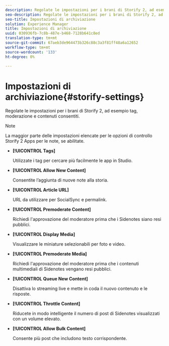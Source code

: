 ```yaml
---
description: Regolate le impostazioni per i brani di Storify 2, ad esempio tag, moderazione e contenuti consentiti.
seo-description: Regolate le impostazioni per i brani di Storify 2, ad esempio tag, moderazione e contenuti consentiti.
seo-title: Impostazioni di archiviazione
solution: Experience Manager
title: Impostazioni di archiviazione
uuid: 030936fb-7c8b-487e-b468-7128b641c8ed
translation-type: tm+mt
source-git-commit: 67aeb3de964473b326c88c3a3f81ff48a6a12652
workflow-type: tm+mt
source-wordcount: '133'
ht-degree: 0%

---
```



# Impostazioni di archiviazione{#storify-settings}

Regolate le impostazioni per i brani di Storify 2, ad esempio tag, moderazione e contenuti consentiti.

>[!NOTE]
>
>La maggior parte delle impostazioni elencate per le opzioni di controllo Storify 2 Apps per le note, se abilitate.

* **[!UICONTROL Tags]**

   Utilizzate i tag per cercare più facilmente le app in Studio.

* **[!UICONTROL Allow New Content]**

   Consentite l’aggiunta di nuove note alla storia.

* **[!UICONTROL Article URL]**

   URL da utilizzare per SocialSync e permalink.

* **[!UICONTROL Premoderate Content]**

   Richiedi l&#39;approvazione del moderatore prima che i Sidenotes siano resi pubblici.

* **[!UICONTROL Display Media]**

   Visualizzare le miniature selezionabili per foto e video.

* **[!UICONTROL Premoderate Media]**

   Richiedi l&#39;approvazione del moderatore prima che i contenuti multimediali di Sidenotes vengano resi pubblici.

* **[!UICONTROL Queue New Content]**

   Disattiva lo streaming live e mette in coda il nuovo contenuto e le risposte.

* **[!UICONTROL Throttle Content]**

   Riducete in modo intelligente il numero di post di Sidenotes visualizzati con un volume elevato.

* **[!UICONTROL Allow Bulk Content]**

   Consente più post che includono testo corrispondente.


